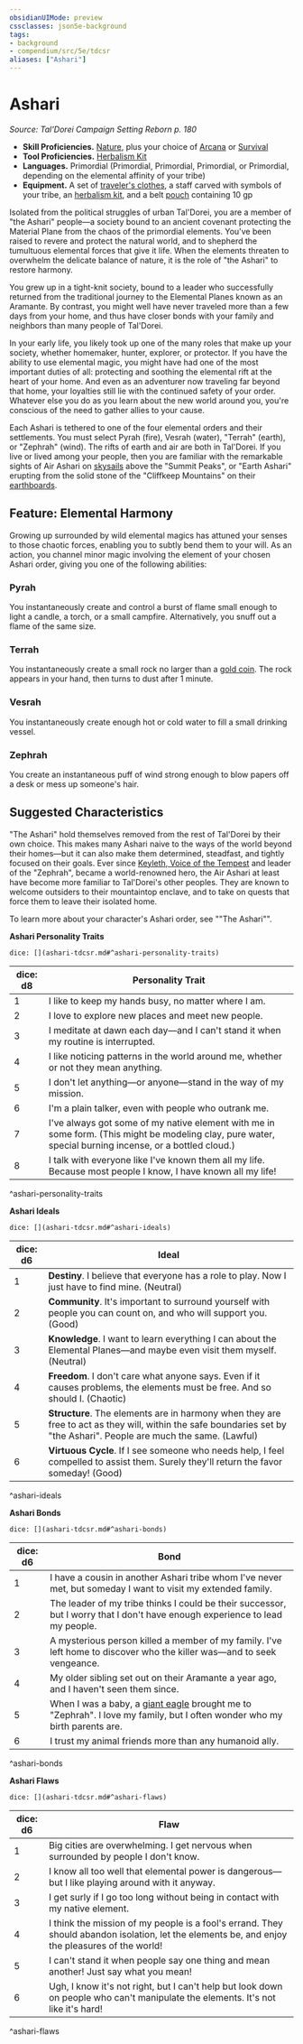 ```yaml
---
obsidianUIMode: preview
cssclasses: json5e-background
tags:
- background
- compendium/src/5e/tdcsr
aliases: ["Ashari"]
---
```

# Ashari
*Source: Tal'Dorei Campaign Setting Reborn p. 180*  

- **Skill Proficiencies.** [Nature](Mechanics/Rules/skills.md#Nature), plus your choice of [Arcana](Mechanics/Rules/skills.md#Arcana) or [Survival](Mechanics/Rules/skills.md#Survival)  
- **Tool Proficiencies.** [Herbalism Kit](Mechanics/items/herbalism-kit.md)  
- **Languages.** Primordial (Primordial, Primordial, Primordial, or Primordial, depending on the elemental affinity of your tribe)  
- **Equipment.** A set of [traveler's clothes](Mechanics/items/travelers-clothes.md), a staff carved with symbols of your tribe, an [herbalism kit](Mechanics/items/herbalism-kit.md), and a belt [pouch](Mechanics/items/pouch.md) containing 10 gp  

Isolated from the political struggles of urban Tal'Dorei, you are a member of "the Ashari" people—a society bound to an ancient covenant protecting the Material Plane from the chaos of the primordial elements. You've been raised to revere and protect the natural world, and to shepherd the tumultuous elemental forces that give it life. When the elements threaten to overwhelm the delicate balance of nature, it is the role of "the Ashari" to restore harmony.

You grew up in a tight-knit society, bound to a leader who successfully returned from the traditional journey to the Elemental Planes known as an Aramante. By contrast, you might well have never traveled more than a few days from your home, and thus have closer bonds with your family and neighbors than many people of Tal'Dorei.

In your early life, you likely took up one of the many roles that make up your society, whether homemaker, hunter, explorer, or protector. If you have the ability to use elemental magic, you might have had one of the most important duties of all: protecting and soothing the elemental rift at the heart of your home. And even as an adventurer now traveling far beyond that home, your loyalties still lie with the continued safety of your order. Whatever else you do as you learn about the new world around you, you're conscious of the need to gather allies to your cause.

Each Ashari is tethered to one of the four elemental orders and their settlements. You must select Pyrah (fire), Vesrah (water), "Terrah" (earth), or "Zephrah" (wind). The rifts of earth and air are both in Tal'Dorei. If you live or lived among your people, then you are familiar with the remarkable sights of Air Ashari on [skysails](Mechanics/items/skysail-tdcsr.md) above the "Summit Peaks", or "Earth Ashari" erupting from the solid stone of the "Cliffkeep Mountains" on their [earthboards](Mechanics/items/earthboard-tdcsr.md).

## Feature: Elemental Harmony

Growing up surrounded by wild elemental magics has attuned your senses to those chaotic forces, enabling you to subtly bend them to your will. As an action, you channel minor magic involving the element of your chosen Ashari order, giving you one of the following abilities:

### Pyrah

You instantaneously create and control a burst of flame small enough to light a candle, a torch, or a small campfire. Alternatively, you snuff out a flame of the same size.

### Terrah

You instantaneously create a small rock no larger than a [gold coin](Mechanics/items/gold-gp.md). The rock appears in your hand, then turns to dust after 1 minute.

### Vesrah

You instantaneously create enough hot or cold water to fill a small drinking vessel.

### Zephrah

You create an instantaneous puff of wind strong enough to blow papers off a desk or mess up someone's hair.

## Suggested Characteristics

"The Ashari" hold themselves removed from the rest of Tal'Dorei by their own choice. This makes many Ashari naive to the ways of the world beyond their homes—but it can also make them determined, steadfast, and tightly focused on their goals. Ever since [Keyleth, Voice of the Tempest](Mechanics/bestiary/npc/keyleth-voice-of-the-tempest-tdcsr.md) and leader of the "Zephrah", became a world-renowned hero, the Air Ashari at least have become more familiar to Tal'Dorei's other peoples. They are known to welcome outsiders to their mountaintop enclave, and to take on quests that force them to leave their isolated home.

To learn more about your character's Ashari order, see ""The Ashari"".

**Ashari Personality Traits**

`dice: [](ashari-tdcsr.md#^ashari-personality-traits)`

| dice: d8 | Personality Trait |
|----------|-------------------|
| 1 | I like to keep my hands busy, no matter where I am. |
| 2 | I love to explore new places and meet new people. |
| 3 | I meditate at dawn each day—and I can't stand it when my routine is interrupted. |
| 4 | I like noticing patterns in the world around me, whether or not they mean anything. |
| 5 | I don't let anything—or anyone—stand in the way of my mission. |
| 6 | I'm a plain talker, even with people who outrank me. |
| 7 | I've always got some of my native element with me in some form. (This might be modeling clay, pure water, special burning incense, or a bottled cloud.) |
| 8 | I talk with everyone like I've known them all my life. Because most people I know, I have known all my life! |
^ashari-personality-traits

**Ashari Ideals**

`dice: [](ashari-tdcsr.md#^ashari-ideals)`

| dice: d6 | Ideal |
|----------|-------|
| 1 | **Destiny**. I believe that everyone has a role to play. Now I just have to find mine. (Neutral) |
| 2 | **Community**. It's important to surround yourself with people you can count on, and who will support you. (Good) |
| 3 | **Knowledge**. I want to learn everything I can about the Elemental Planes—and maybe even visit them myself. (Neutral) |
| 4 | **Freedom**. I don't care what anyone says. Even if it causes problems, the elements must be free. And so should I. (Chaotic) |
| 5 | **Structure**. The elements are in harmony when they are free to act as they will, within the safe boundaries set by "the Ashari". People are much the same. (Lawful) |
| 6 | **Virtuous Cycle**. If I see someone who needs help, I feel compelled to assist them. Surely they'll return the favor someday! (Good) |
^ashari-ideals

**Ashari Bonds**

`dice: [](ashari-tdcsr.md#^ashari-bonds)`

| dice: d6 | Bond |
|----------|------|
| 1 | I have a cousin in another Ashari tribe whom I've never met, but someday I want to visit my extended family. |
| 2 | The leader of my tribe thinks I could be their successor, but I worry that I don't have enough experience to lead my people. |
| 3 | A mysterious person killed a member of my family. I've left home to discover who the killer was—and to seek vengeance. |
| 4 | My older sibling set out on their Aramante a year ago, and I haven't seen them since. |
| 5 | When I was a baby, a [giant eagle](Mechanics/bestiary/beast/giant-eagle.md) brought me to "Zephrah". I love my family, but I often wonder who my birth parents are. |
| 6 | I trust my animal friends more than any humanoid ally. |
^ashari-bonds

**Ashari Flaws**

`dice: [](ashari-tdcsr.md#^ashari-flaws)`

| dice: d6 | Flaw |
|----------|------|
| 1 | Big cities are overwhelming. I get nervous when surrounded by people I don't know. |
| 2 | I know all too well that elemental power is dangerous—but I like playing around with it anyway. |
| 3 | I get surly if I go too long without being in contact with my native element. |
| 4 | I think the mission of my people is a fool's errand. They should abandon isolation, let the elements be, and enjoy the pleasures of the world! |
| 5 | I can't stand it when people say one thing and mean another! Just say what you mean! |
| 6 | Ugh, I know it's not right, but I can't help but look down on people who can't manipulate the elements. It's not like it's hard! |
^ashari-flaws